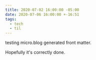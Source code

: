 ```yaml
---
title: 2020-07-02 16:00:00 -05:00
date: 2020-07-06 16:00:00 +-16:51
tags:
  - tech
  - til
---
```

testing micro.blog generated front matter.

Hopefully it's correctly done.